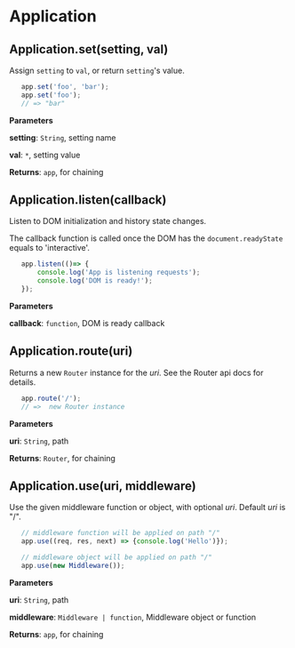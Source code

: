 # Application

## Application.set(setting, val) 

Assign `setting` to `val`, or return `setting`'s value.

```js
   app.set('foo', 'bar');
   app.set('foo');
   // => "bar"
```

**Parameters**

  **setting**: `String`, setting name

  **val**: `*`, setting value

**Returns**: `app`, for chaining


## Application.listen(callback) 

Listen to DOM initialization and history state changes.

The callback function is called once the DOM has
the `document.readyState` equals to 'interactive'.

```js
   app.listen(()=> {
       console.log('App is listening requests');
       console.log('DOM is ready!');
   });
```

**Parameters**

  **callback**: `function`, DOM is ready callback


## Application.route(uri) 

Returns a new `Router` instance for the _uri_.
See the Router api docs for details.

```js
   app.route('/');
   // =>  new Router instance
```

**Parameters**

  **uri**: `String`, path

**Returns**: `Router`, for chaining


## Application.use(uri, middleware) 

Use the given middleware function or object, with optional _uri_.
Default _uri_ is "/".

```js
   // middleware function will be applied on path "/"
   app.use((req, res, next) => {console.log('Hello')});

   // middleware object will be applied on path "/"
   app.use(new Middleware());
```

**Parameters**

   **uri**: `String`, path

   **middleware**: `Middleware | function`, Middleware object or function

**Returns**: `app`, for chaining

